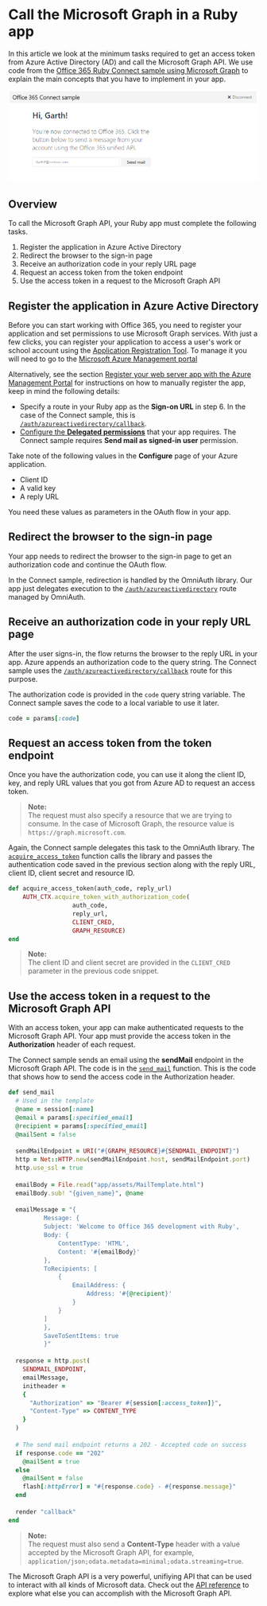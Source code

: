 # Call the Microsoft Graph in a Ruby app 

In this article we look at the minimum tasks required to get an access token from Azure Active Directory (AD) and call the Microsoft Graph API. We use code from the [Office 365 Ruby Connect sample using Microsoft Graph](https://github.com/OfficeDev/O365-Ruby-Unified-API-Connect) to explain the main concepts that you have to implement in your app.

![Office 365 Ruby Connect sample screenshot](./images/web-screenshot.png)

## Overview

To call the Microsoft Graph API, your Ruby app must complete the following tasks.

1. Register the application in Azure Active Directory
2. Redirect the browser to the sign-in page
3. Receive an authorization code in your reply URL page
4. Request an access token from the token endpoint
5. Use the access token in a request to the Microsoft Graph API 

<!--<a name="register"/>-->
## Register the application in Azure Active Directory

Before you can start working with Office 365, you need to register your application and set permissions to use Microsoft Graph services.
With just a few clicks, you can register your application to access a user's work or school account using the [Application Registration Tool](https://dev.office.com/app-registration). To manage it you will need to go to the [Microsoft Azure Management portal](https://manage.windowsazure.com)

Alternatively, see the section [Register your web server app with the Azure Management Portal](https://msdn.microsoft.com/office/office365/HowTo/add-common-consent-manually#bk_RegisterServerApp) for instructions on how to manually register the app, keep in mind the following details:

* Specify a route in your Ruby app as the **Sign-on URL** in step 6. In the case of the Connect sample, this is [`/auth/azureactivedirectory/callback`](https://github.com/OfficeDev/O365-Ruby-Unified-API-Connect/blob/master/app/controllers/pages_controller.rb#L38).
* [Configure the **Delegated permissions**](https://github.com/OfficeDev/O365-Ruby-Unified-API-Connect/wiki/Grant-permissions-to-the-Connect-application-in-Azure) that your app requires. The Connect sample requires **Send mail as signed-in user** permission.

Take note of the following values in the **Configure** page of your Azure application.

* Client ID
* A valid key
* A reply URL

You need these values as parameters in the OAuth flow in your app.

<!--<a name="redirect"/>-->
## Redirect the browser to the sign-in page

Your app needs to redirect the browser to the sign-in page to get an authorization code and continue the OAuth flow.

In the Connect sample, redirection is handled by the OmniAuth library. Our app just delegates execution to the [`/auth/azureactivedirectory`](https://github.com/OfficeDev/O365-Ruby-Unified-API-Connect/blob/master/app/controllers/pages_controller.rb#L30) route managed by OmniAuth.

<!--<a name="authcode"/>-->
## Receive an authorization code in your reply URL page

After the user signs-in, the flow returns the browser to the reply URL in your app. Azure appends an authorization code to the query string. The Connect sample uses the [`/auth/azureactivedirectory/callback`](https://github.com/OfficeDev/O365-Ruby-Unified-API-Connect/blob/master/app/controllers/pages_controller.rb#L38) route for this purpose.

The authorization code is provided in the `code` query string variable. The Connect sample saves the code to a local variable to use it later.

```ruby
code = params[:code]
```

<!--<a name="accesstoken"/>-->
## Request an access token from the token endpoint

Once you have the authorization code, you can use it along the client ID, key, and reply URL values that you got from Azure AD to request an access token. 

> **Note:** <br />
> The request must also specify a resource that we are trying to consume. In the case of Microsoft Graph, the resource value is `https://graph.microsoft.com`.

Again, the Connect sample delegates this task to the OmniAuth library. The [`acquire_access_token`](https://github.com/OfficeDev/O365-Ruby-Unified-API-Connect/blob/master/app/controllers/pages_controller.rb#L62) function calls the library and passes the authentication code saved in the previous section along with the reply URL, client ID, client secret and resource ID.

```ruby
def acquire_access_token(auth_code, reply_url)
    AUTH_CTX.acquire_token_with_authorization_code(
                  auth_code,
                  reply_url,
                  CLIENT_CRED,
                  GRAPH_RESOURCE)
end
```

> **Note:** <br />
> The client ID and client secret are provided in the `CLIENT_CRED` parameter in the previous code snippet.

<!--<a name="request"/>-->
## Use the access token in a request to the Microsoft Graph API

With an access token, your app can make authenticated requests to the Microsoft Graph API. Your app must provide the access token in the **Authorization** header of each request.

The Connect sample sends an email using the **sendMail** endpoint in the Microsoft Graph API. The code is in the [`send_mail`](https://github.com/OfficeDev/O365-Ruby-Unified-API-Connect/blob/master/app/controllers/pages_controller.rb#L82) function. This is the code that shows how to send the access code in the Authorization header.

```ruby
def send_mail
  # Used in the template
  @name = session[:name]
  @email = params[:specified_email]
  @recipient = params[:specified_email]
  @mailSent = false
  
  sendMailEndpoint = URI("#{GRAPH_RESOURCE}#{SENDMAIL_ENDPOINT}")
  http = Net::HTTP.new(sendMailEndpoint.host, sendMailEndpoint.port)
  http.use_ssl = true
  
  emailBody = File.read("app/assets/MailTemplate.html")
  emailBody.sub! "{given_name}", @name
  
  emailMessage = "{
          Message: {
          Subject: 'Welcome to Office 365 development with Ruby',
          Body: {
              ContentType: 'HTML',
              Content: '#{emailBody}'
          },
          ToRecipients: [
              {
                  EmailAddress: {
                      Address: '#{@recipient}'
                  }
              }
          ]
          },
          SaveToSentItems: true
          }"

  response = http.post(
    SENDMAIL_ENDPOINT, 
    emailMessage, 
    initheader = 
    {
      "Authorization" => "Bearer #{session[:access_token]}", 
      "Content-Type" => CONTENT_TYPE
    }
  )

  # The send mail endpoint returns a 202 - Accepted code on success
  if response.code == "202"
    @mailSent = true
  else
    @mailSent = false
    flash[:httpError] = "#{response.code} - #{response.message}"
  end
  
  render "callback"
end
```

> **Note:** <br />
> The request must also send a **Content-Type** header with a value accepted by the Microsoft Graph API, for example, `application/json;odata.metadata=minimal;odata.streaming=true`.

The Microsoft Graph API is a very powerful, unifiying API that can be used to interact with all kinds of Microsoft data. Check out the [API reference](http://graph.microsoft.io/docs/) to explore what else you can accomplish with the Microsoft Graph API.

<!--## Additional resources

-  [Office 365 Ruby Connect sample using Microsoft Graph](https://github.com/OfficeDev/O365-Ruby-Unified-API-Connect)
-  [Office Dev Center](http://dev.office.com) 
-  [Microsoft Graph API reference](https://msdn.microsoft.com/office/office365/howto/office-365-unified-api-reference)-->
